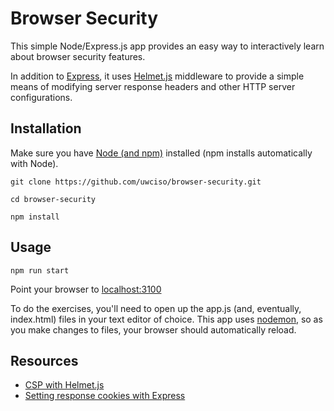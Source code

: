 # Browser Security

This simple Node/Express.js app provides an easy way to interactively learn about browser security features. 

In addition to [Express](https://expressjs.com/), it uses [Helmet.js](https://helmetjs.github.io/) middleware to provide a simple means of modifying server response headers and other HTTP server configurations.

## Installation

Make sure you have [Node (and npm)](https://nodejs.org/en/) installed (npm installs automatically with Node).

`git clone https://github.com/uwciso/browser-security.git`

`cd browser-security`

`npm install` 

## Usage
`npm run start` 

Point your browser to [localhost:3100](http://localhost:3100) 

To do the exercises, you'll need to open up the app.js (and, eventually, index.html) files in your text editor of choice. This app uses [nodemon](https://nodemon.io/), so as you make changes to files, your browser should automatically reload.

## Resources
* [CSP with Helmet.js](https://helmetjs.github.io/docs/csp/)
* [Setting response cookies with Express](https://expressjs.com/en/4x/api.html#res.cookie)
